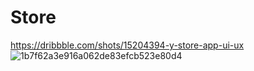 # Store
https://dribbble.com/shots/15204394-y-store-app-ui-ux
![1b7f62a3e916a062de83efcb523e80d4](https://user-images.githubusercontent.com/69796956/127275652-1bbcc9c9-f841-4d3b-b066-a18bbdef14db.png)

